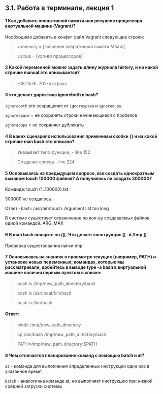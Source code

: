 ## 3.1. Работа в терминале, лекция 1

#### 1 Как добавить оперативной памяти или ресурсов процессора виртуальной машине (Vagrant)?
   Необходимо добавить в конфиг файл Vagrant следующие строки:
   >v.memory = [значение оперативной памяти Мбайт]
   > 
   >v.cpus = [кол-во процессоров]
#### 2 Какой переменной можно задать длину журнала history, и на какой строчке manual это описывается?
   >HISTSIZE. 702-я строка
#### 3 что делает директива ignoreboth в bash?
   `ignoreboth` это сокращение от `ignorespace` и `ignoredups`.

   `ignorespace` = не сохранять строки начинающиеся с пробелов

   `ignoredups` = не сохраняет дубликаты

#### 4 В каких сценариях использования применимы скобки {} и на какой строчке man bash это описано?
   >Указывает тело функции, - line 152
   > 
   >Создание списка - line 224
#### 5 Основываясь на предыдущем вопросе, как создать однократным вызовом touch 100000 файлов? А получилось ли создать 300000?
   Команда: touch {1..100000}.txt

   300000 не создалось.

   Ответ -bash: /usr/bin/touch: Argument list too long

   В системе существует ограничение по кол-ву создаваемых файлов одной командой. ARG_MAX

#### 6 В man bash поищите по /\[\[. Что делает конструкция [[ -d /tmp ]]
   Проверка существования папки tmp
#### 7 Основываясь на знаниях о просмотре текущих (например, PATH) и установке новых переменных; командах, которые мы рассматривали, добейтесь в выводе type -a bash в виртуальной машине наличия первым пунктом в списке:
   >bash is /tmp/new_path_directory/bash
> 
   >bash is /usr/local/bin/bash
> 
   >bash is /bin/bash

   #### Ответ:
   >mkdir /tmp/new_path_directory
> 
   >cp /bin/bash /tmp/new_path_directory/bash
> 
   >PATH=/tmp/new_path_directory:$PATH

#### 8 Чем отличается планирование команд с помощью batch и at?

   `at` - команда для выполнения определенных инструкции один раз в указанное время

   `batch` - аналогична команде at, но выполняет инструкцию при низкой средней загрузки системы